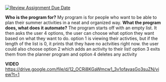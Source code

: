 [![Review Assignment Due Date](https://classroom.github.com/assets/deadline-readme-button-22041afd0340ce965d47ae6ef1cefeee28c7c493a6346c4f15d667ab976d596c.svg)](https://classroom.github.com/a/Y49tTL6w)

**Who is the program for?**
My program is for  people who want to be able to plan their summer activities in a neat and organized way.
**What the program does, what does it automate?**
The program starts off with an empty list. It then asks the user 4 options, the user can choose what option they want based on what they want to do. option 1 is viewing their activties, but if the length of the list is 0, it prints that they have no actvities right now. the user could also choose option 2 which adds an activity to their list! option 3 exits them from the planner program and option 4 deletes any activity 

**VIDEO**
https://drive.google.com/file/d/12_OCRi8KGaWmcw1_3v1ofayasGo3suZN/view?t=1 


